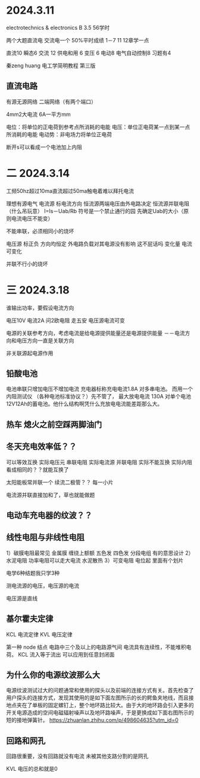 # 2024.3.11

electrotechnics & electronics B
3.5  56学时

两个大题直流电 交流电一个  50%平时成绩  1－7  11 12章学一点

直流10 瞬态6 交流 12  供电和用 6 
变压 6  电动8 电气自动控制8
习题有4

秦zeng huang 电工学简明教程 第三版

## 直流电路

有源无源网络      二端网络（有两个端口）

4mm2大电流  6A一平方mm

电位：将单位的正电荷到参考点所消耗的电能
电压：单位正电荷某一点到某一点所消耗的电能
电动势：非电场力将单位正电荷

断开s可以看成一个电池加上内阻

# 二 2024.3.14

工频50hz超过10ma直流超过50ma触电着难以拜托电流

理想有源电气
电流源 标电流方向  恒流源两端电压由外电路决定  恒流源并联电阻 （什么吊玩意） I=Is－Uab/Rb 符号是一个禁止通行的园  先确定Uab的大小（原则电流电压不能变）

不能串联，必须相同小的烧坏

电压源 标正负 方向均恒定 外电路负载对其电源没有影响  这不屁话吗  变化量  电流可变化

并联不行小的烧坏


# 三 2024.3.18

谁输出功率，要假设电流方向

电压10V  电流2A  问2欧电阻 走五安   电压源电流可变

电源的关联参考方向，考虑电流是给电源提供能量还是电源提供能量  －－电流方向和电压方向一直是关联方向

非关联源起电源作用 

## 铅酸电池  

电池串联只增加电压不增加电流   充电器标称充电电流1.8A 对多串电池。  而用一个内阻测试仪 （各种电池标准协议？）先不管了， 最大放电电流 130A 对单个电池12V12Ah的蓄电池。他什么结构啊凭什么充放电电流能差距那么大。

## 热车 熄火之前空踩两脚油门

## 冬天充电效率低？？

可以等效互换  实际电压元 串联电阻  实际电流源 并联电阻 实际不能互换  实际内阻看成相同的？？就能互换了

太阳能板常并联一个  续流二极管？？  每一小片

电流源并联直接加和了，草也就能做题

## 电动车充电器的纹波？？

## 线性电阻与非线性电阻

1）碳膜电阻最常见 金属膜 缠绕上额额 五色发 四色发  分段电组 有的意思设计
2）水泥电阻 功率电阻可以走大电流 水泥散热
3）可变电阻 电位起 里面有个划片


电学6种结题我只学3种

测电流源的电压，电压源的电流

电压源是直线

## 基尔霍夫定律

KCL 电流定律 KVL 电压定律

第一种  node 结点 电路中三个及以上的电路源气间  电流具有连续性，不能堆积电荷。
KCL 流入等于流出
可以应用到任意封闭面

## 为什么你的电源纹波那么大 

电源纹波测试过大的问题通常和使用的探头以及前端的连接方式有关。首先检查了用户探头的连接方式，发现其使用的是如下面左图所示的长的鳄鱼夹地线，而且接地点夹在了单板的固定螺钉上，整个地环路比较大。由于大的地环路会引入更多的开关电源造成的空间电磁辐射噪声以及地环路噪声，于是更换成如下面右图所示的短的接地弹簧针。
https://zhuanlan.zhihu.com/p/498604635?utm_id=0

## 回路和网孔

回路很重要，没有回路就没有电流
未被其他支路分割的是网孔

KVL  电压的总和就是0


 




















